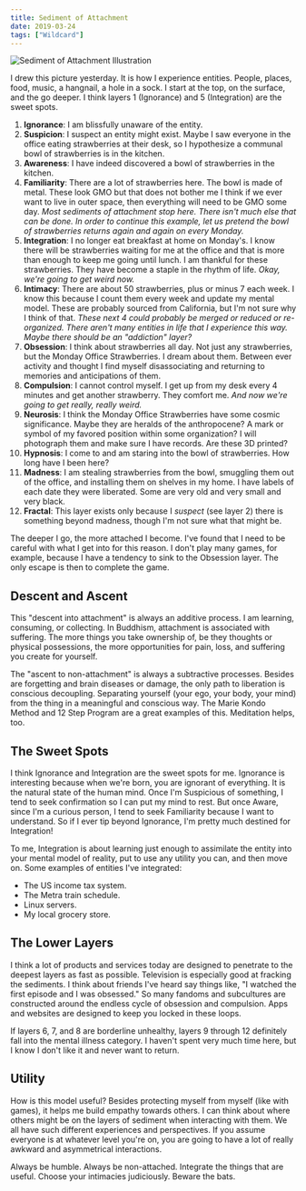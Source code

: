 ```yaml
---
title: Sediment of Attachment
date: 2019-03-24
tags: ["Wildcard"]
---
```


![Sediment of Attachment Illustration](/rm_ation/images/sediment.jpg)

I drew this picture yesterday. It is how I experience entities. People, places, food, music, a hangnail, a hole in a sock. I start at the top, on the surface, and the go deeper. I think layers 1 (Ignorance) and 5 (Integration) are the sweet spots.

<!--x-->

1. **Ignorance**: I am blissfully unaware of the entity.
2. **Suspicion**: I suspect an entity might exist. Maybe I saw everyone in the office eating strawberries at their desk, so I hypothesize a communal bowl of strawberries is in the kitchen.
3. **Awareness**: I have indeed discovered a bowl of strawberries in the kitchen.
4. **Familiarity**: There are a lot of strawberries here. The bowl is made of metal. These look GMO but that does not bother me I think if we ever want to live in outer space, then everything will need to be GMO some day.
   _Most sediments of attachment stop here. There isn't much else that can be done. In order to continue this example, let us pretend the bowl of strawberries returns again and again on every Monday._
5. **Integration**: I no longer eat breakfast at home on Monday's. I know there will be strawberries waiting for me at the office and that is more than enough to keep me going until lunch. I am thankful for these strawberries. They have become a staple in the rhythm of life.
   _Okay, we're going to get weird now._
6. **Intimacy**: There are about 50 strawberries, plus or minus 7 each week. I know this because I count them every week and update my mental model. These are probably sourced from California, but I'm not sure why I think of that.
   _These next 4 could probably be merged or reduced or re-organized. There aren't many entities in life that I experience this way. Maybe there should be an "addiction" layer?_
7. **Obsession**: I think about strawberries all day. Not just any strawberries, but the Monday Office Strawberries. I dream about them. Between ever activity and thought I find myself disassociating and returning to memories and anticipations of them.
8. **Compulsion**: I cannot control myself. I get up from my desk every 4 minutes and get another strawberry. They comfort me.
   _And now we're going to get really, really weird._
9. **Neurosis**: I think the Monday Office Strawberries have some cosmic significance. Maybe they are heralds of the anthropocene? A mark or symbol of my favored position within some organization? I will photograph them and make sure I have records. Are these 3D printed?
10. **Hypnosis**: I come to and am staring into the bowl of strawberries. How long have I been here?
11. **Madness**: I am stealing strawberries from the bowl, smuggling them out of the office, and installing them on shelves in my home. I have labels of each date they were liberated. Some are very old and very small and very black.
12. **Fractal**: This layer exists only because I _suspect_ (see layer 2) there is something beyond madness, though I'm not sure what that might be.

The deeper I go, the more attached I become. I've found that I need to be careful with what I get into for this reason. I don't play many games, for example, because I have a tendency to sink to the Obsession layer. The only escape is then to complete the game.

## Descent and Ascent

This "descent into attachment" is always an additive process. I am learning, consuming, or collecting. In Buddhism, attachment is associated with suffering. The more things you take ownership of, be they thoughts or physical possessions, the more opportunities for pain, loss, and suffering you create for yourself.

The "ascent to non-attachment" is always a subtractive processes. Besides are forgetting and brain diseases or damage, the only path to liberation is conscious decoupling. Separating yourself (your ego, your body, your mind) from the thing in a meaningful and conscious way. The Marie Kondo Method and 12 Step Program are a great examples of this. Meditation helps, too.

## The Sweet Spots

I think Ignorance and Integration are the sweet spots for me. Ignorance is interesting because when we're born, you are ignorant of everything. It is the natural state of the human mind. Once I'm Suspicious of something, I tend to seek confirmation so I can put my mind to rest. But once Aware, since I'm a curious person, I tend to seek Familiarity because I want to understand. So if I ever tip beyond Ignorance, I'm pretty much destined for Integration!

To me, Integration is about learning just enough to assimilate the entity into your mental model of reality, put to use any utility you can, and then move on. Some examples of entities I've integrated:

- The US income tax system.
- The Metra train schedule.
- Linux servers.
- My local grocery store.

## The Lower Layers

I think a lot of products and services today are designed to penetrate to the deepest layers as fast as possible. Television is especially good at fracking the sediments. I think about friends I've heard say things like, "I watched the first episode and I was obsessed." So many fandoms and subcultures are constructed around the endless cycle of obsession and compulsion. Apps and websites are designed to keep you locked in these loops.

If layers 6, 7, and 8 are borderline unhealthy, layers 9 through 12 definitely fall into the mental illness category. I haven't spent very much time here, but I know I don't like it and never want to return.

## Utility

How is this model useful? Besides protecting myself from myself (like with games), it helps me build empathy towards others. I can think about where others might be on the layers of sediment when interacting with them. We all have such different experiences and perspectives. If you assume everyone is at whatever level you're on, you are going to have a lot of really awkward and asymmetrical interactions.

Always be humble. Always be non-attached. Integrate the things that are useful. Choose your intimacies judiciously. Beware the bats.
